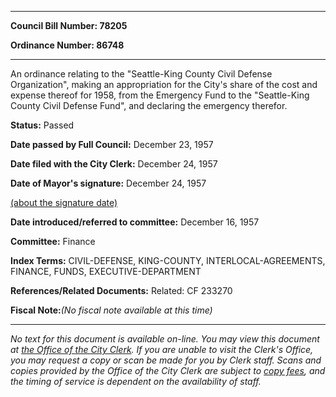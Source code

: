 

********

**Council Bill Number: 78205**
   
**Ordinance Number: 86748**
********

 An ordinance relating to the "Seattle-King County Civil Defense Organization", making an appropriation for the City's share of the cost and expense thereof for 1958, from the Emergency Fund to the "Seattle-King County Civil Defense Fund", and declaring the emergency therefor.

**Status:** Passed
   
**Date passed by Full Council:** December 23, 1957
   
**Date filed with the City Clerk:** December 24, 1957
   
**Date of Mayor's signature:** December 24, 1957
   
[(about the signature date)](/~public/approvaldate.htm)
   
   
   
**Date introduced/referred to committee:** December 16, 1957
   
**Committee:** Finance
   
   
**Index Terms:** CIVIL-DEFENSE, KING-COUNTY, INTERLOCAL-AGREEMENTS, FINANCE, FUNDS, EXECUTIVE-DEPARTMENT

**References/Related Documents:** Related: CF 233270

**Fiscal Note:**_(No fiscal note available at this time)_
********

_No text for this document is available on-line. You may view this document at [the Office of the City Clerk](http://www.seattle.gov/leg/clerk/contactUs.htm). If you are unable to visit the Clerk's Office, you may request a copy or scan be made for you by Clerk staff. Scans and copies provided by the Office of the City Clerk are subject to [copy fees](http://clerk.seattle.gov/~public/clerkfees.htm), and the timing of service is dependent on the availability of staff._

